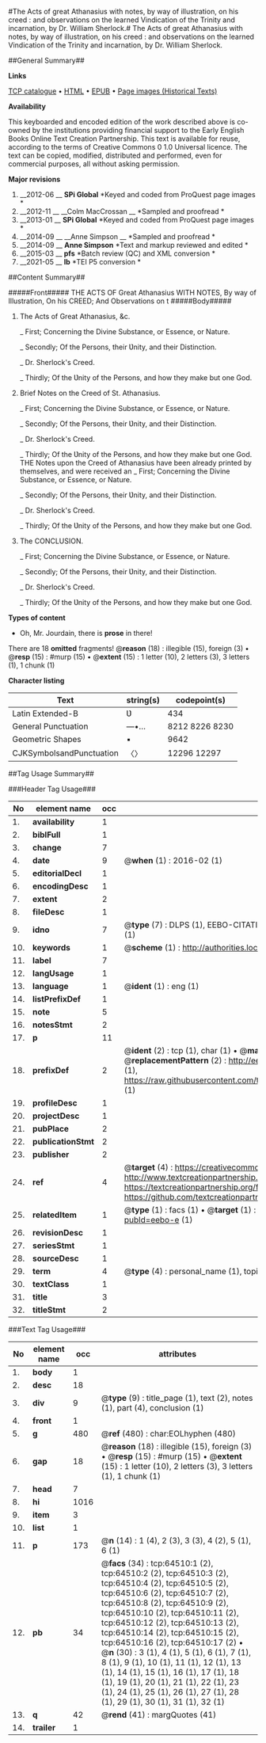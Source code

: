 #The Acts of great Athanasius with notes, by way of illustration, on his creed : and observations on the learned Vindication of the Trinity and incarnation, by Dr. William Sherlock.#
The Acts of great Athanasius with notes, by way of illustration, on his creed : and observations on the learned Vindication of the Trinity and incarnation, by Dr. William Sherlock.

##General Summary##

**Links**

[TCP catalogue](http://www.ota.ox.ac.uk/tcp/)  • 
[HTML](http://tei.it.ox.ac.uk/tcp/Texts-HTML/free/A26/A26313.html)  • 
[EPUB](http://tei.it.ox.ac.uk/tcp/Texts-EPUB/free/A26/A26313.epub) • 
[Page images (Historical Texts)](https://historicaltexts.jisc.ac.uk/eebo-12621038_64510e)

**Availability**

This keyboarded and encoded edition of the work described above is co-owned by the
    institutions providing financial support to the Early English Books Online Text Creation
    Partnership. This text is available for reuse, according to the terms of  Creative Commons 0 1.0 Universal
    licence. The text can be copied, modified, distributed and performed, even for commercial
    purposes, all without asking permission.

**Major revisions**

1. __2012-06 __ __SPi Global__ *Keyed and coded from ProQuest page images *
1. __2012-11 __ __Colm MacCrossan __ *Sampled and proofread *
1. __2013-01 __ __SPi Global__ *Keyed and coded from ProQuest page images *
1. __2014-09 __ __Anne Simpson __ *Sampled and proofread *
1. __2014-09 __ __Anne Simpson__ *Text and markup reviewed and edited *
1. __2015-03 __ __pfs__ *Batch review (QC) and XML conversion *
1. __2021-05 __ __lb__ *TEI P5 conversion *

##Content Summary##

#####Front#####
THE ACTS OF Great Athanasius WITH NOTES, By way of Illustration, On his CREED; And Observations on t
#####Body#####

1. The Acts of Great Athanasius, &c.

    _ First; Concerning the Divine Substance, or Essence, or Nature.

    _ Secondly; Of the Persons, their Ʋnity, and their Distinction.

    _ Dr. Sherlock's Creed.

    _ Thirdly; Of the Ʋnity of the Persons, and how they make but one God.

1. Brief Notes on the Creed of St. Athanasius.

    _ First; Concerning the Divine Substance, or Essence, or Nature.

    _ Secondly; Of the Persons, their Ʋnity, and their Distinction.

    _ Dr. Sherlock's Creed.

    _ Thirdly; Of the Ʋnity of the Persons, and how they make but one God.
THE Notes upon the Creed of Athanasius have been already printed by themselves, and were received an
    _ First; Concerning the Divine Substance, or Essence, or Nature.

    _ Secondly; Of the Persons, their Ʋnity, and their Distinction.

    _ Dr. Sherlock's Creed.

    _ Thirdly; Of the Ʋnity of the Persons, and how they make but one God.

1. The CONCLUSION.

    _ First; Concerning the Divine Substance, or Essence, or Nature.

    _ Secondly; Of the Persons, their Ʋnity, and their Distinction.

    _ Dr. Sherlock's Creed.

    _ Thirdly; Of the Ʋnity of the Persons, and how they make but one God.

**Types of content**

  * Oh, Mr. Jourdain, there is **prose** in there!

There are 18 **omitted** fragments! 
 @__reason__ (18) : illegible (15), foreign (3)  •  @__resp__ (15) : #murp (15)  •  @__extent__ (15) : 1 letter (10), 2 letters (3), 3 letters (1), 1 chunk (1)

**Character listing**


|Text|string(s)|codepoint(s)|
|---|---|---|
|Latin Extended-B|Ʋ|434|
|General Punctuation|—•…|8212 8226 8230|
|Geometric Shapes|▪|9642|
|CJKSymbolsandPunctuation|〈〉|12296 12297|

##Tag Usage Summary##

###Header Tag Usage###

|No|element name|occ|attributes|
|---|---|---|---|
|1.|__availability__|1||
|2.|__biblFull__|1||
|3.|__change__|7||
|4.|__date__|9| @__when__ (1) : 2016-02 (1)|
|5.|__editorialDecl__|1||
|6.|__encodingDesc__|1||
|7.|__extent__|2||
|8.|__fileDesc__|1||
|9.|__idno__|7| @__type__ (7) : DLPS (1), EEBO-CITATION (1), VID (1), EEBO-PROQUEST (1), STC (2), OCLC (1)|
|10.|__keywords__|1| @__scheme__ (1) : http://authorities.loc.gov/ (1)|
|11.|__label__|7||
|12.|__langUsage__|1||
|13.|__language__|1| @__ident__ (1) : eng (1)|
|14.|__listPrefixDef__|1||
|15.|__note__|5||
|16.|__notesStmt__|2||
|17.|__p__|11||
|18.|__prefixDef__|2| @__ident__ (2) : tcp (1), char (1)  •  @__matchPattern__ (2) : ([0-9\-]+):([0-9IVX]+) (1), (.+) (1)  •  @__replacementPattern__ (2) : http://eebo.chadwyck.com/downloadtiff?vid=$1&page=$2 (1), https://raw.githubusercontent.com/textcreationpartnership/Texts/master/tcpchars.xml#$1 (1)|
|19.|__profileDesc__|1||
|20.|__projectDesc__|1||
|21.|__pubPlace__|2||
|22.|__publicationStmt__|2||
|23.|__publisher__|2||
|24.|__ref__|4| @__target__ (4) : https://creativecommons.org/publicdomain/zero/1.0/ (1), http://www.textcreationpartnership.org/docs/. (1), https://textcreationpartnership.org/faq/#faq05 (1), https://github.com/textcreationpartnership (1)|
|25.|__relatedItem__|1| @__type__ (1) : facs (1)  •  @__target__ (1) : https://data.historicaltexts.jisc.ac.uk/view?pubId=eebo-e (1)|
|26.|__revisionDesc__|1||
|27.|__seriesStmt__|1||
|28.|__sourceDesc__|1||
|29.|__term__|4| @__type__ (4) : personal_name (1), topical_term (3)|
|30.|__textClass__|1||
|31.|__title__|3||
|32.|__titleStmt__|2||


###Text Tag Usage###

|No|element name|occ|attributes|
|---|---|---|---|
|1.|__body__|1||
|2.|__desc__|18||
|3.|__div__|9| @__type__ (9) : title_page (1), text (2), notes (1), part (4), conclusion (1)|
|4.|__front__|1||
|5.|__g__|480| @__ref__ (480) : char:EOLhyphen (480)|
|6.|__gap__|18| @__reason__ (18) : illegible (15), foreign (3)  •  @__resp__ (15) : #murp (15)  •  @__extent__ (15) : 1 letter (10), 2 letters (3), 3 letters (1), 1 chunk (1)|
|7.|__head__|7||
|8.|__hi__|1016||
|9.|__item__|3||
|10.|__list__|1||
|11.|__p__|173| @__n__ (14) : 1 (4), 2 (3), 3 (3), 4 (2), 5 (1), 6 (1)|
|12.|__pb__|34| @__facs__ (34) : tcp:64510:1 (2), tcp:64510:2 (2), tcp:64510:3 (2), tcp:64510:4 (2), tcp:64510:5 (2), tcp:64510:6 (2), tcp:64510:7 (2), tcp:64510:8 (2), tcp:64510:9 (2), tcp:64510:10 (2), tcp:64510:11 (2), tcp:64510:12 (2), tcp:64510:13 (2), tcp:64510:14 (2), tcp:64510:15 (2), tcp:64510:16 (2), tcp:64510:17 (2)  •  @__n__ (30) : 3 (1), 4 (1), 5 (1), 6 (1), 7 (1), 8 (1), 9 (1), 10 (1), 11 (1), 12 (1), 13 (1), 14 (1), 15 (1), 16 (1), 17 (1), 18 (1), 19 (1), 20 (1), 21 (1), 22 (1), 23 (1), 24 (1), 25 (1), 26 (1), 27 (1), 28 (1), 29 (1), 30 (1), 31 (1), 32 (1)|
|13.|__q__|42| @__rend__ (41) : margQuotes (41)|
|14.|__trailer__|1||
